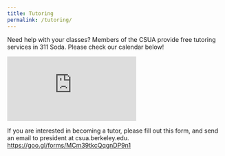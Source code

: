 ```yaml
---
title: Tutoring
permalink: /tutoring/
---
```


Need help with your classes? Members of the CSUA provide free tutoring services
in 311 Soda. Please check our calendar below!

<div id="tutoring-calendar" class="google-calendar">
<iframe src="https://calendar.google.com/calendar/embed?src=berkeley.edu_ovluroab46af2sbup6ot2h6m58%40group.calendar.google.com&ctz=America%2FLos_Angeles&mode=AGENDA" style="border: 0" frameborder="0" scrolling="no"></iframe>
</div>

If you are interested in becoming a tutor, please fill out this form, and send
an email to president at csua.berkeley.edu.
<https://goo.gl/forms/MCm39tkcQqgnDP9n1>
